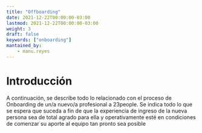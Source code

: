 ```yaml
---
title: "Offboarding"
date: 2021-12-22T00:00:00-03:00
lastmod: 2021-12-22T00:00:00-03:00
weight: 3
draft: false
keywords: ["onboarding"]
mantained_by:
    - manu.reyes
---
```


# Introducción

A continuación, se describe todo lo relacionado con el proceso de Onboarding de un/a nuevo/a profesional a 23people. Se indica todo lo que se espera que suceda a fin de que la experiencia de ingreso de la nueva persona sea de total agrado para ella y operativamente esté en condiciones de comenzar su aporte al equipo tan pronto sea posible
